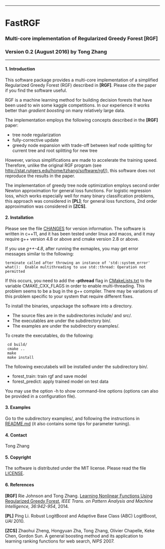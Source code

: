 ----------
#                                       FastRGF
###     Multi-core implementation of Regularized Greedy Forest [RGF] 

### Version 0.2 (August 2016) by Tong Zhang
                          
---------
#### 1. Introduction

This software package provides a multi-core implementation of a simplified Regularized Greedy Forest (RGF) described in **[RGF]**. Please cite the paper if you find the software useful. 

RGF is a machine learning method for building decision forests that have been used to win some kaggle competitions. In our experience it works better than *gradient boosting* on many relatively large data.

The implementation employs the following concepts described in the **[RGF]** paper:

-  tree node regularization
-  fully-corrective update
-  greedy node expansion with trade-off between leaf node splitting for current tree and root splitting for new tree

However, various simplifications are made to accelerate the training speed. Therefore, unlike the original RGF program (see <http://stat.rutgers.edu/home/tzhang/software/rgf/>), this software does not reproduce the results in the paper. 

The implementation of greedy tree node optimization employs second order Newton approximation for general loss functions. For logistic regression loss, which works especially well for many binary classification problems, this approach was considered in **[PL]**; for general loss functions, 2nd order approximation was considered in **[ZCS]**.

#### 2. Installation
Please see the file [CHANGES](CHANGES) for version information.
The software is written in c++11, and it has been tested under linux and macos, and it may require g++ version 4.8 or above and cmake version 2.8 or above. 
 
 If you use *g++-4.8*, after running the exmaples, you may get error messages similar to the following:
 
    terminate called after throwing an instance of 'std::system_error'
    what():  Enable multithreading to use std::thread: Operation not permitted
 
 If this occurs, you need to add the **-pthread** flag in [CMakeLists.txt](CMakeLists.txt) to the variable CMAKE_CXX_FLAGS in order to enable multi-threading. This problem seems to be a bug in the g++ compiler. There may be variations of this problem specific to your system that require different fixes.

 To install the binaries, unpackage the software into a directory.
 
 * The source files are in the subdirectories include/ and src/.
 * The executables are under the subdirectory bin/.
 * The examples are under the subdirectory examples/.

 To create the executables, do the following:
 
     cd build/
     cmake ..
     make 
     make install

 The following executabels will be installed under the subdirectory bin/. 
 
* forest_train: train rgf and save model
* forest_predict: apply trained model on test data 

You may use the option -h to show command-line options (options can also be provided in a configuration file).
 
#### 3. Examples
 Go to the subdirectory examples/, and following the instructions in [README.md](examples/README.md) (it also contains some tips for parameter tuning).
 
#### 4. Contact
Tong Zhang

#### 5. Copyright
The software is distributed under the MIT license. Please read the file [LICENSE](LICENSE).

#### 6. References

**[RGF]** Rie Johnson and Tong Zhang. [Learning Nonlinear Functions Using Regularized Greedy Forest](http://arxiv.org/abs/1109.0887), *IEEE Trans. on Pattern Analysis and Machine Intelligence, 36:942-954*, 2014.

**[PL]** Ping Li. Robust LogitBoost and Adaptive Base Class (ABC) LogitBoost, *UAI* 2010.

**[ZCS]** Zhaohui Zheng, Hongyuan Zha, Tong Zhang, Olivier Chapelle, Keke Chen, Gordon Sun. A general boosting method and its application to learning ranking functions for web search, *NIPS* 2007.

